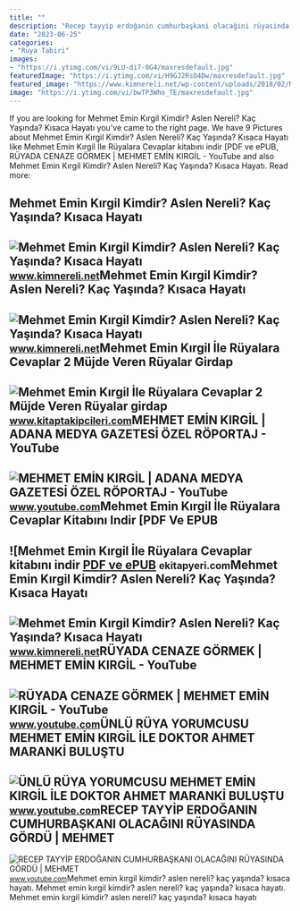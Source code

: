 ```yaml
---
title: ""
description: "Recep tayyi̇p erdoğanin cumhurbaşkani olacağini rüyasinda gördü"
date: "2023-06-25"
categories:
- "Ruya Tabiri"
images:
- "https://i.ytimg.com/vi/9LU-di7-0G4/maxresdefault.jpg"
featuredImage: "https://i.ytimg.com/vi/H9GJ2RsO4Dw/maxresdefault.jpg"
featured_image: "https://www.kimnereli.net/wp-content/uploads/2018/02/Mehmet-Emin-Kirgil2.jpg"
image: "https://i.ytimg.com/vi/bwTP3Who_TE/maxresdefault.jpg"
---
```


If you are looking for Mehmet Emin Kırgil Kimdir? Aslen Nereli? Kaç Yaşında? Kısaca Hayatı you've came to the right page. We have 9 Pictures about Mehmet Emin Kırgil Kimdir? Aslen Nereli? Kaç Yaşında? Kısaca Hayatı like Mehmet Emin Kırgil İle Rüyalara Cevaplar kitabını indir \[PDF ve ePUB, RÜYADA CENAZE GÖRMEK | MEHMET EMİN KIRGİL - YouTube and also Mehmet Emin Kırgil Kimdir? Aslen Nereli? Kaç Yaşında? Kısaca Hayatı. Read more:

Mehmet Emin Kırgil Kimdir? Aslen Nereli? Kaç Yaşında? Kısaca Hayatı
-------------------------------------------------------------------

 ![Mehmet Emin Kırgil Kimdir? Aslen Nereli? Kaç Yaşında? Kısaca Hayatı](https://www.kimnereli.net/wp-content/uploads/2018/02/Mehmet-Emin-Kirgil2.jpg) <small>www.kimnereli.net</small>Mehmet Emin Kırgil Kimdir? Aslen Nereli? Kaç Yaşında? Kısaca Hayatı
-------------------------------------------------------------------

 ![Mehmet Emin Kırgil Kimdir? Aslen Nereli? Kaç Yaşında? Kısaca Hayatı](https://www.kimnereli.net/wp-content/uploads/2018/02/Mehmet-Emin-Kirgil.jpg) <small>www.kimnereli.net</small>Mehmet Emin Kırgil İle Rüyalara Cevaplar 2 Müjde Veren Rüyalar Girdap
---------------------------------------------------------------------

 ![Mehmet Emin Kırgil İle Rüyalara Cevaplar 2 Müjde Veren Rüyalar girdap](https://st1.myideasoft.com/shop/aa/11/myassets/products/737/mujde-veren-ruyalar-ruya-tabirleri-mehmet-emin-kirgil-yorumlari-ruyalara-cevaplar-kenzul-menam-beyaz-tv-kitap-hayatin-havas-ilmi-vefk-konya-satis-siparis-islami-ruya-ansiklopedisi-1-2-3-kitaplar.jpg?revision=1636818160) <small>www.kitaptakipcileri.com</small>MEHMET EMİN KIRGİL | ADANA MEDYA GAZETESİ ÖZEL RÖPORTAJ - YouTube
-----------------------------------------------------------------

 ![MEHMET EMİN KIRGİL | ADANA MEDYA GAZETESİ ÖZEL RÖPORTAJ - YouTube](https://i.ytimg.com/vi/DhZaztQijGM/maxresdefault.jpg) <small>www.youtube.com</small>Mehmet Emin Kırgil İle Rüyalara Cevaplar Kitabını Indir \[PDF Ve EPUB
---------------------------------------------------------------------

 ![Mehmet Emin Kırgil İle Rüyalara Cevaplar kitabını indir [PDF ve ePUB](https://ekitapyeri.com/wp-content/uploads/2020/06/Mehmet-Emin-Kirgil-Ile-Ruyalara-Cevaplar-kitabini-indir-PDF-ve.jpeg) <small>ekitapyeri.com</small>Mehmet Emin Kırgil Kimdir? Aslen Nereli? Kaç Yaşında? Kısaca Hayatı
-------------------------------------------------------------------

 ![Mehmet Emin Kırgil Kimdir? Aslen Nereli? Kaç Yaşında? Kısaca Hayatı](https://www.kimnereli.net/wp-content/uploads/2018/02/Mehmet-Emin-Kirgil3.jpg) <small>www.kimnereli.net</small>RÜYADA CENAZE GÖRMEK | MEHMET EMİN KIRGİL - YouTube
---------------------------------------------------

 ![RÜYADA CENAZE GÖRMEK | MEHMET EMİN KIRGİL - YouTube](https://i.ytimg.com/vi/9LU-di7-0G4/maxresdefault.jpg) <small>www.youtube.com</small>ÜNLÜ RÜYA YORUMCUSU MEHMET EMİN KIRGİL İLE DOKTOR AHMET MARANKİ BULUŞTU
-----------------------------------------------------------------------

 ![ÜNLÜ RÜYA YORUMCUSU MEHMET EMİN KIRGİL İLE DOKTOR AHMET MARANKİ BULUŞTU](https://i.ytimg.com/vi/H9GJ2RsO4Dw/maxresdefault.jpg) <small>www.youtube.com</small>RECEP TAYYİP ERDOĞANIN CUMHURBAŞKANI OLACAĞINI RÜYASINDA GÖRDÜ | MEHMET
-----------------------------------------------------------------------

 ![RECEP TAYYİP ERDOĞANIN CUMHURBAŞKANI OLACAĞINI RÜYASINDA GÖRDÜ | MEHMET](https://i.ytimg.com/vi/bwTP3Who_TE/maxresdefault.jpg) <small>www.youtube.com</small>Mehmet emin kırgil kimdir? aslen nereli? kaç yaşında? kısaca hayatı. Mehmet emin kırgil kimdir? aslen nereli? kaç yaşında? kısaca hayatı. Mehmet emin kırgil kimdir? aslen nereli? kaç yaşında? kısaca hayatı

